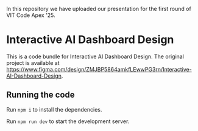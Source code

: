 In this repository we have uploaded our presentation for the first round of VIT Code Apex '25.

  # Interactive AI Dashboard Design

  This is a code bundle for Interactive AI Dashboard Design. The original project is available at https://www.figma.com/design/ZMJBP5864amkfLEwwPG3rn/Interactive-AI-Dashboard-Design.

  ## Running the code

  Run `npm i` to install the dependencies.

  Run `npm run dev` to start the development server.
  
